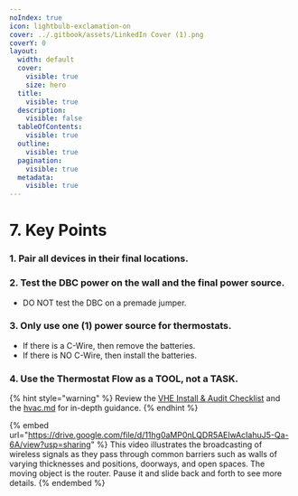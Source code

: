 ```yaml
---
noIndex: true
icon: lightbulb-exclamation-on
cover: ../.gitbook/assets/LinkedIn Cover (1).png
coverY: 0
layout:
  width: default
  cover:
    visible: true
    size: hero
  title:
    visible: true
  description:
    visible: false
  tableOfContents:
    visible: true
  outline:
    visible: true
  pagination:
    visible: true
  metadata:
    visible: true
---
```


# 7. Key Points

### 1. Pair all devices in their final locations.

### 2. Test the DBC power on the wall and the final power source.

* DO NOT test the DBC on a premade jumper.

### 3. Only use one (1) power source for thermostats.

* If there is a C-Wire, then remove the batteries.
* If there is NO C-Wire, then install the batteries.

### 4. Use the Thermostat Flow as a TOOL, not a TASK.

{% hint style="warning" %}
Review the [VHE Install & Audit Checklist](../resources/vhe-install-and-audit-checklist.md) and the [hvac.md](../resources/hvac.md "mention") for in-depth guidance.
{% endhint %}

{% embed url="https://drive.google.com/file/d/11hg0aMP0nLQDR5AElwAcIahuJ5-Qa-6A/view?usp=sharing" %}
This video illustrates the broadcasting of wireless signals as they pass through common barriers such as walls of varying thicknesses and positions, doorways, and open spaces. The moving object is the router. Pause it and slide back and forth to see more details.
{% endembed %}
